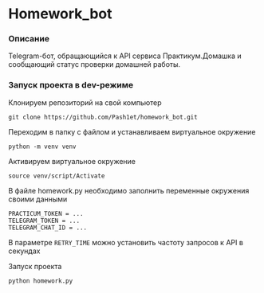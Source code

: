 # Homework_bot
### Описание
Telegram-бот, обращающийся к API сервиса Практикум.Домашка и сообщающий статус проверки домашней работы.
### Запуск проекта в dev-режиме
Клонируем репозиторий на свой компьютер
```
git clone https://github.com/Pash1et/homework_bot.git
```
Переходим в папку с файлом и устанавливаем виртуальное окружение
```
python -m venv venv
```
Активируем виртуальное окружение
```
source venv/script/Activate
```
В файле homework.py необходимо заполнить переменные окружения своими данными  
```
PRACTICUM_TOKEN = ...  
TELEGRAM_TOKEN = ...  
TELEGRAM_CHAT_ID = ...
```
В параметре `RETRY_TIME` можно установить частоту запросов к API в секундах

Запуск проекта 
```
python homework.py
```
